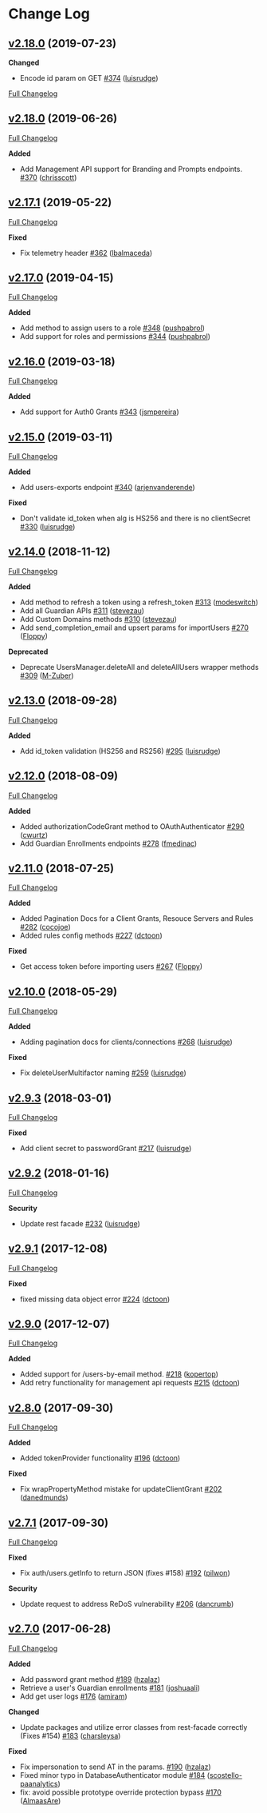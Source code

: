# Change Log

## [v2.18.0](https://github.com/auth0/node-auth0/tree/v2.18.1) (2019-07-23)

**Changed**

- Encode id param on GET [\#374](https://github.com/auth0/node-auth0/pull/374) ([luisrudge](https://github.com/luisrudge))

[Full Changelog](https://github.com/auth0/node-auth0/compare/v2.18.0...v2.18.1)

## [v2.18.0](https://github.com/auth0/node-auth0/tree/v2.18.0) (2019-06-26)

[Full Changelog](https://github.com/auth0/node-auth0/compare/v2.17.1...v2.18.0)

**Added**

- Add Management API support for Branding and Prompts endpoints. [\#370](https://github.com/auth0/node-auth0/pull/370) ([chrisscott](https://github.com/chrisscott))

## [v2.17.1](https://github.com/auth0/node-auth0/tree/v2.17.1) (2019-05-22)

[Full Changelog](https://github.com/auth0/node-auth0/compare/v2.17.0...v2.17.1)

**Fixed**

- Fix telemetry header [\#362](https://github.com/auth0/node-auth0/pull/362) ([lbalmaceda](https://github.com/lbalmaceda))

## [v2.17.0](https://github.com/auth0/node-auth0/tree/v2.17.0) (2019-04-15)

[Full Changelog](https://github.com/auth0/node-auth0/compare/v2.16.0...v2.17.0)

**Added**

- Add method to assign users to a role [\#348](https://github.com/auth0/node-auth0/pull/348) ([pushpabrol](https://github.com/pushpabrol))
- Add support for roles and permissions [\#344](https://github.com/auth0/node-auth0/pull/344) ([pushpabrol](https://github.com/pushpabrol))

## [v2.16.0](https://github.com/auth0/node-auth0/tree/v2.16.0) (2019-03-18)

[Full Changelog](https://github.com/auth0/node-auth0/compare/v2.15.0...v2.16.0)

**Added**

- Add support for Auth0 Grants [\#343](https://github.com/auth0/node-auth0/pull/343) ([jsmpereira](https://github.com/jsmpereira))

## [v2.15.0](https://github.com/auth0/node-auth0/tree/v2.15.0) (2019-03-11)

[Full Changelog](https://github.com/auth0/node-auth0/compare/v2.14.0...v2.15.0)

**Added**

- Add users-exports endpoint [\#340](https://github.com/auth0/node-auth0/pull/340) ([arjenvanderende](https://github.com/arjenvanderende))

**Fixed**

- Don't validate id_token when alg is HS256 and there is no clientSecret [\#330](https://github.com/auth0/node-auth0/pull/330) ([luisrudge](https://github.com/luisrudge))

## [v2.14.0](https://github.com/auth0/node-auth0/tree/v2.14.0) (2018-11-12)

[Full Changelog](https://github.com/auth0/node-auth0/compare/v2.13.0...v2.14.0)

**Added**

- Add method to refresh a token using a refresh_token [\#313](https://github.com/auth0/node-auth0/pull/313) ([modeswitch](https://github.com/modeswitch))
- Add all Guardian APIs [\#311](https://github.com/auth0/node-auth0/pull/311) ([stevezau](https://github.com/stevezau))
- Add Custom Domains methods [\#310](https://github.com/auth0/node-auth0/pull/310) ([stevezau](https://github.com/stevezau))
- Add send_completion_email and upsert params for importUsers [\#270](https://github.com/auth0/node-auth0/pull/270) ([Floppy](https://github.com/Floppy))

**Deprecated**

- Deprecate UsersManager.deleteAll and deleteAllUsers wrapper methods [\#309](https://github.com/auth0/node-auth0/pull/309) ([M-Zuber](https://github.com/M-Zuber))

## [v2.13.0](https://github.com/auth0/node-auth0/tree/v2.13.0) (2018-09-28)

[Full Changelog](https://github.com/auth0/node-auth0/compare/v2.12.0...v2.13.0)

**Added**

- Add id_token validation (HS256 and RS256) [\#295](https://github.com/auth0/node-auth0/pull/295) ([luisrudge](https://github.com/luisrudge))

## [v2.12.0](https://github.com/auth0/node-auth0/tree/v2.12.0) (2018-08-09)

[Full Changelog](https://github.com/auth0/node-auth0/compare/v2.11.0...v2.12.0)

**Added**

- Added authorizationCodeGrant method to OAuthAuthenticator [\#290](https://github.com/auth0/node-auth0/pull/290) ([cwurtz](https://github.com/cwurtz))
- Add Guardian Enrollments endpoints [\#278](https://github.com/auth0/node-auth0/pull/278) ([fmedinac](https://github.com/fmedinac))

## [v2.11.0](https://github.com/auth0/node-auth0/tree/v2.11.0) (2018-07-25)

[Full Changelog](https://github.com/auth0/node-auth0/compare/v2.10.0...v2.11.0)

**Added**

- Added Pagination Docs for a Client Grants, Resouce Servers and Rules [\#282](https://github.com/auth0/node-auth0/pull/282) ([cocojoe](https://github.com/cocojoe))
- Added rules config methods [\#227](https://github.com/auth0/node-auth0/pull/227) ([dctoon](https://github.com/dctoon))

**Fixed**

- Get access token before importing users [\#267](https://github.com/auth0/node-auth0/pull/267) ([Floppy](https://github.com/Floppy))

## [v2.10.0](https://github.com/auth0/node-auth0/tree/v2.10.0) (2018-05-29)

[Full Changelog](https://github.com/auth0/node-auth0/compare/v2.9.3...v2.10.0)

**Added**

- Adding pagination docs for clients/connections [\#268](https://github.com/auth0/node-auth0/pull/268) ([luisrudge](https://github.com/luisrudge))

**Fixed**

- Fix deleteUserMultifactor naming [\#259](https://github.com/auth0/node-auth0/pull/259) ([luisrudge](https://github.com/luisrudge))

## [v2.9.3](https://github.com/auth0/node-auth0/tree/v2.9.3) (2018-03-01)

[Full Changelog](https://github.com/auth0/node-auth0/compare/v2.9.2...v2.9.3)

**Fixed**

- Add client secret to passwordGrant [\#217](https://github.com/auth0/node-auth0/pull/217) ([luisrudge](https://github.com/luisrudge))

## [v2.9.2](https://github.com/auth0/node-auth0/tree/v2.9.2) (2018-01-16)

[Full Changelog](https://github.com/auth0/node-auth0/compare/v2.9.1...v2.9.2)

**Security**

- Update rest facade [\#232](https://github.com/auth0/node-auth0/pull/232) ([luisrudge](https://github.com/luisrudge))

## [v2.9.1](https://github.com/auth0/node-auth0/tree/v2.9.1) (2017-12-08)

[Full Changelog](https://github.com/auth0/node-auth0/compare/v2.9.0...v2.9.1)

**Fixed**

- fixed missing data object error [\#224](https://github.com/auth0/node-auth0/pull/224) ([dctoon](https://github.com/dctoon))

## [v2.9.0](https://github.com/auth0/node-auth0/tree/v2.9.0) (2017-12-07)

[Full Changelog](https://github.com/auth0/node-auth0/compare/v2.8.0...v2.9.0)

**Added**

- Added support for /users-by-email method. [\#218](https://github.com/auth0/node-auth0/pull/218) ([kopertop](https://github.com/kopertop))
- Add retry functionality for management api requests [\#215](https://github.com/auth0/node-auth0/pull/215) ([dctoon](https://github.com/dctoon))

## [v2.8.0](https://github.com/auth0/node-auth0/tree/v2.8.0) (2017-09-30)

[Full Changelog](https://github.com/auth0/node-auth0/compare/v2.7.1...v2.8.0)

**Added**

- Added tokenProvider functionality [\#196](https://github.com/auth0/node-auth0/pull/196) ([dctoon](https://github.com/dctoon))

**Fixed**

- Fix wrapPropertyMethod mistake for updateClientGrant [\#202](https://github.com/auth0/node-auth0/pull/202) ([danedmunds](https://github.com/danedmunds))

## [v2.7.1](https://github.com/auth0/node-auth0/tree/v2.7.1) (2017-09-30)

[Full Changelog](https://github.com/auth0/node-auth0/compare/v2.7.0...v2.7.1)

**Fixed**

- Fix auth/users.getInfo to return JSON (fixes #158) [\#192](https://github.com/auth0/node-auth0/pull/192) ([pilwon](https://github.com/pilwon))

**Security**

- Update request to address ReDoS vulnerability [\#206](https://github.com/auth0/node-auth0/pull/206) ([dancrumb](https://github.com/dancrumb))

## [v2.7.0](https://github.com/auth0/node-auth0/tree/v2.7.0) (2017-06-28)

[Full Changelog](https://github.com/auth0/node-auth0/compare/v2.6.0...v2.7.0)

**Added**

- Add password grant method [\#189](https://github.com/auth0/node-auth0/pull/189) ([hzalaz](https://github.com/hzalaz))
- Retrieve a user's Guardian enrollments [\#181](https://github.com/auth0/node-auth0/pull/181) ([joshuaali](https://github.com/joshuaali))
- Add get user logs [\#176](https://github.com/auth0/node-auth0/pull/176) ([amiram](https://github.com/amiram))

**Changed**

- Update packages and utilize error classes from rest-facade correctly (Fixes #154) [\#183](https://github.com/auth0/node-auth0/pull/183) ([charsleysa](https://github.com/charsleysa))

**Fixed**

- Fix impersonation to send AT in the params. [\#190](https://github.com/auth0/node-auth0/pull/190) ([hzalaz](https://github.com/hzalaz))
- Fixed minor typo in DatabaseAuthenticator module [\#184](https://github.com/auth0/node-auth0/pull/184) ([scostello-paanalytics](https://github.com/scostello-paanalytics))
- fix: avoid possible prototype override protection bypass [\#170](https://github.com/auth0/node-auth0/pull/170) ([AlmaasAre](https://github.com/AlmaasAre))
